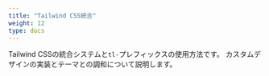 ```yaml
---
title: "Tailwind CSS統合"
weight: 12
type: docs
---
```


Tailwind CSSの統合システムと`tl-`プレフィックスの使用方法です。
カスタムデザインの実装とテーマとの調和について説明します。